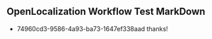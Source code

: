 ## OpenLocalization Workflow Test MarkDown
* 74960cd3-9586-4a93-ba73-1647ef338aad thanks!

<!--HONumber=Jul16_HO3-->


